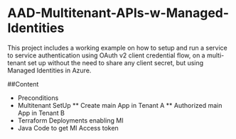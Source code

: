 # AAD-Multitenant-APIs-w-Managed-Identities
This project includes a working example on how to setup and run a service to service authentication using OAuth v2 client credential flow, on a multi-tenant set up without the need to share any client secret, but using Managed Identities in Azure.

##Content
* Preconditions
* Multitenant SetUp
** Create main App in Tenant A
** Authorized main App in Tenant B
* Terraform Deployments enabling MI
* Java Code to get MI Access token
